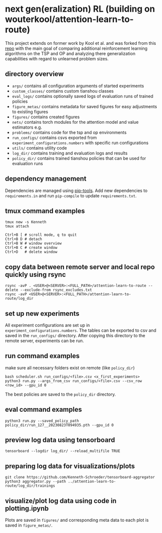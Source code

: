 # next gen(eralization) RL (building on wouterkool/attention-learn-to-route)
This project extends on former work by Kool et al. and was forked from this [repo](https://github.com/wouterkool/attention-learn-to-route) with the main goal of comparing additional reinforcement learning algorithms on the TSP and OP and analyzing there generalization capabilities with regard to unlearned problem sizes.

## directory overview
- `args/` contains all configuration arguments of started experiments
- `custom_classes/` contains custom tianshou classes
- `eval_logs/` contains optionally saved logs of evaluation runs of trained policies
- `figure_metas/` contains metadata for saved figures for easy adjustments to existing figures
- `figures/` contains created figures
- `nets/` contains torch modules for the attention model and value estimators e.g.
- `problems/` contains code for the tsp and op environments
- `run_configs/` contains csvs exported from `experiment_configurations.numbers` with specific run configurations
- `utils/` contains utility code
- `log_dir/` contains training and evaluation logs and results
- `policy_dir/` contains trained tianshou policies that can be used for evaluation runs

## dependency management
Dependencies are managed using [pip-tools](https://github.com/jazzband/pip-tools).
Add new dependencies to `requirements.in` and run `pip-compile` to update `requirements.txt`.

## tmux command examples
```
tmux new -s Kenneth
tmux attach

Ctrl+B [ # scroll mode, q to quit
Ctrl+B D # detach
Ctrl+B W # window overview
Ctrl+B C # create window
Ctrl+D   # delete window
```

## copy data between remote server and local repo quickly using rsync
```
rsync -avP . <USER>@<SERVER>:<FULL_PATH>/attention-learn-to-route --delete --exclude-from rsync_excludes.txt
rsync -avP <USER>@<SERVER>:<FULL_PATH>/attention-learn-to-route/log_dir 
```

## set up new experiments
All experiment configurations are set up in `experiment_configurations.numbers`.
The tables can be exported to csv and saved in the `run_configs/` directory.
After copying this directory to the remote server, experiments can be run.

## run command examples
make sure all necessary folders exist on remote (like `policy_dir`)
```
bash scheduler.sh run_configs/<file>.csv <x_first_experiments>
python3 run.py --args_from_csv run_configs/<file>.csv --csv_row <row_id> --gpu_id 0
```
The best policies are saved to the `policy_dir` directory.

## eval command examples
```
python3 run.py --saved_policy_path policy_dir/run_127__20230823T094935.pth --gpu_id 0
```

## preview log data using tensorboard
```
tensorboard --logdir log_dir/ --reload_multifile TRUE
```

## preparing log data for visualizations/plots
```
git clone https://github.com/Kenneth-Schroeder/tensorboard-aggregator
python3 aggregator.py --path ../attention-learn-to-route/log_dir/trainings
```

## visualize/plot log data using code in plotting.ipynb
Plots are saved in `figures/` and corresponding meta data to each plot is saved in `figure_metas/`.
